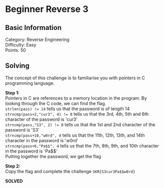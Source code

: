 # Beginner Reverse 3

## Basic Information
Category: Reverse Engineering    
Difficulty: Easy  
Points: 50  

## Solving
The concept of this challenge is to familiarise you with pointers in C programming language.
  
**Step 1:**  
Pointers in C are references to a memory location in the program. By looking through the C code, we can find the flag.  
```strlen(pass) != 14``` tells us that the password is of length 14  
```strncmp(pass+2,"cur3", 4) != 0``` tells us that the 3rd, 4th, 5th and 6th character of the password is 'cur3'  
```strncmp(pass,"S3", 2) != 0``` tells us that the 1st and 2nd character of the password is 'S3'  
```strncmp(pass+10,"w0rd", 4``` tells us that the 11th, 12th, 13th, and 14th character in the password is 'w0rd'  
```strncmp(pass+6,"Pa$$", 4``` tells us that the 7th, 8th, 9th, and 10th character in the password is 'Pa$$'  
Putting together the password, we get the flag


**Step 2:**   
Copy the flag and complete the challenge
```SKR{S3cur3Pa$$w0rd}```

**SOLVED**  
